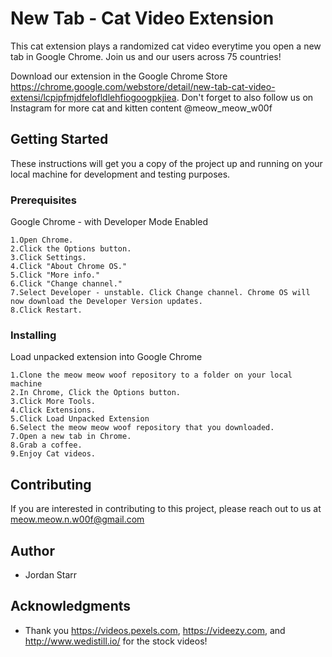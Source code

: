 # New Tab - Cat Video Extension
This cat extension plays a randomized cat video everytime you open a new tab in Google Chrome. Join us and our users across 75 countries! 

Download our extension in the Google Chrome Store https://chrome.google.com/webstore/detail/new-tab-cat-video-extensi/lcpipfmjdfelofldlehfiogoogpkjiea. Don't forget to also follow us on Instagram for more cat and kitten content @meow_meow_w00f

## Getting Started

These instructions will get you a copy of the project up and running on your local machine for development and testing purposes.

### Prerequisites

Google Chrome - with Developer Mode Enabled

```
1.Open Chrome.
2.Click the Options button.
3.Click Settings.
4.Click "About Chrome OS."
5.Click "More info."
6.Click "Change channel."
7.Select Developer - unstable. Click Change channel. Chrome OS will now download the Developer Version updates.
8.Click Restart.
```

### Installing

Load unpacked extension into Google Chrome

```
1.Clone the meow meow woof repository to a folder on your local machine 
2.In Chrome, Click the Options button.
3.Click More Tools. 
4.Click Extensions.
5.Click Load Unpacked Extension
6.Select the meow meow woof repository that you downloaded.
7.Open a new tab in Chrome. 
8.Grab a coffee.
9.Enjoy Cat videos. 
```

## Contributing

If you are interested in contributing to this project, please reach out to us at meow.meow.n.w00f@gmail.com 


## Author

* Jordan Starr


## Acknowledgments

* Thank you https://videos.pexels.com, https://videezy.com, and http://www.wedistill.io/ for the stock videos! 
